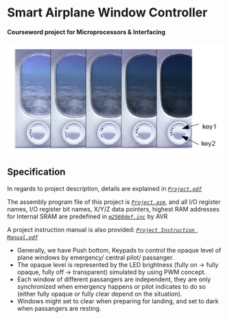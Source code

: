 # Smart Airplane Window Controller
#### Courseword project for Microprocessors & Interfacing
![Project.png](https://github.com/melmarsezio/Microprocessors-and-Interfacing/blob/master/Smart%20Airplane%20Window%20Controller/Project.png)
## Specification
In regards to project description, details are explained in [*`Project.pdf`*](https://github.com/melmarsezio/Microprocessors-and-Interfacing/blob/master/Smart%20Airplane%20Window%20Controller/Project.pdf)  

The assembly program file of this project is [*`Project.asm`*](https://github.com/melmarsezio/Microprocessors-and-Interfacing/blob/master/Smart%20Airplane%20Window%20Controller/Project.asm), and all I/O register names, I/O register bit names, X/Y/Z data pointers, highest RAM addresses for Internal SRAM are predefined in [*`m2560def.inc`*](https://github.com/melmarsezio/Microprocessors-and-Interfacing/blob/master/Smart%20Airplane%20Window%20Controller/m2560def.inc) by AVR  

A project instruction manual is also provided: [*`Project Instruction Manual.pdf`*](https://github.com/melmarsezio/Microprocessors-and-Interfacing/blob/master/Smart%20Airplane%20Window%20Controller/Project%20Instruction%20Manual.pdf)  

- Generally, we have Push bottom, Keypads to control the opaque level of plane windows by emergency/ central pilot/ passanger.  
- The opaque level is represented by the LED brightness (fully on -> fully opaque, fully off -> transparent) simulated by using PWM concept.  
- Each window of different passangers are independent, they are only synchronized when emergency happens or pilot indicates to do so (either fully opaque or fully clear depend on the situation).  
- Windows might set to clear when preparing for landing, and set to dark when passangers are resting.
